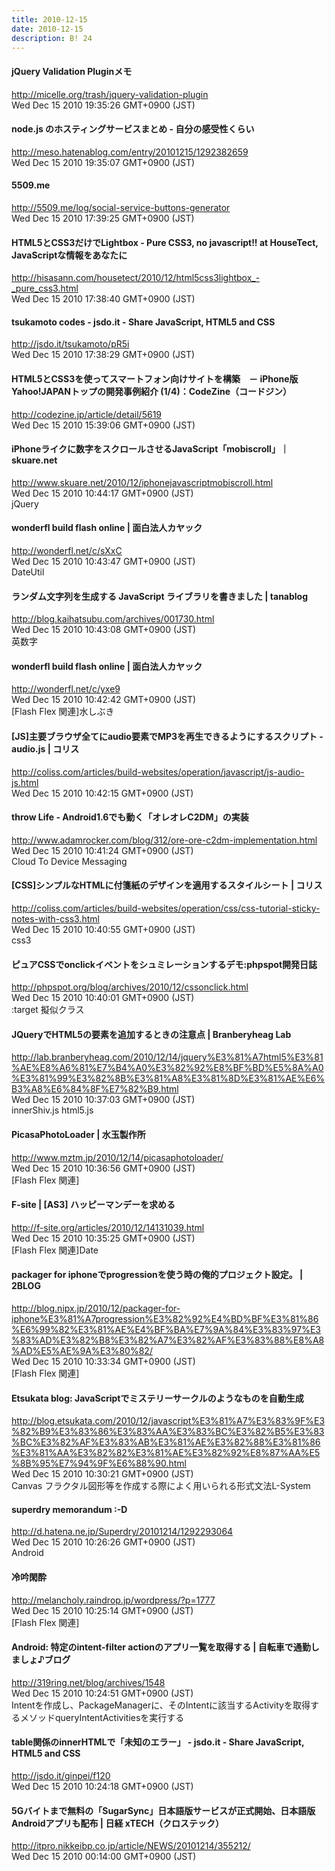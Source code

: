 ```yaml
---
title: 2010-12-15
date: 2010-12-15
description: B! 24
---
```


#### jQuery Validation Pluginメモ
http://micelle.org/trash/jquery-validation-plugin<br>
Wed Dec 15 2010 19:35:26 GMT+0900 (JST)<br>


#### node.js のホスティングサービスまとめ - 自分の感受性くらい
http://meso.hatenablog.com/entry/20101215/1292382659<br>
Wed Dec 15 2010 19:35:07 GMT+0900 (JST)<br>


#### 5509.me
http://5509.me/log/social-service-buttons-generator<br>
Wed Dec 15 2010 17:39:25 GMT+0900 (JST)<br>


#### HTML5とCSS3だけでLightbox - Pure CSS3, no javascript!! at HouseTect, JavaScriptな情報をあなたに
http://hisasann.com/housetect/2010/12/html5css3lightbox_-_pure_css3.html<br>
Wed Dec 15 2010 17:38:40 GMT+0900 (JST)<br>


#### tsukamoto codes - jsdo.it - Share JavaScript, HTML5 and CSS
http://jsdo.it/tsukamoto/pR5i<br>
Wed Dec 15 2010 17:38:29 GMT+0900 (JST)<br>


#### HTML5とCSS3を使ってスマートフォン向けサイトを構築　－ iPhone版Yahoo!JAPANトップの開発事例紹介 (1/4)：CodeZine（コードジン）
http://codezine.jp/article/detail/5619<br>
Wed Dec 15 2010 15:39:06 GMT+0900 (JST)<br>


#### iPhoneライクに数字をスクロールさせるJavaScript「mobiscroll」｜skuare.net
http://www.skuare.net/2010/12/iphonejavascriptmobiscroll.html<br>
Wed Dec 15 2010 10:44:17 GMT+0900 (JST)<br>
jQuery


#### wonderfl build flash online | 面白法人カヤック
http://wonderfl.net/c/sXxC<br>
Wed Dec 15 2010 10:43:47 GMT+0900 (JST)<br>
DateUtil


#### ランダム文字列を生成する JavaScript ライブラリを書きました | tanablog
http://blog.kaihatsubu.com/archives/001730.html<br>
Wed Dec 15 2010 10:43:08 GMT+0900 (JST)<br>
英数字


#### wonderfl build flash online | 面白法人カヤック
http://wonderfl.net/c/yxe9<br>
Wed Dec 15 2010 10:42:42 GMT+0900 (JST)<br>
[Flash Flex 関連]水しぶき


####   [JS]主要ブラウザ全てにaudio要素でMP3を再生できるようにするスクリプト -audio.js | コリス
http://coliss.com/articles/build-websites/operation/javascript/js-audio-js.html<br>
Wed Dec 15 2010 10:42:15 GMT+0900 (JST)<br>


#### throw Life - Android1.6でも動く「オレオレC2DM」の実装
http://www.adamrocker.com/blog/312/ore-ore-c2dm-implementation.html<br>
Wed Dec 15 2010 10:41:24 GMT+0900 (JST)<br>
Cloud To Device Messaging


####   [CSS]シンプルなHTMLに付箋紙のデザインを適用するスタイルシート | コリス
http://coliss.com/articles/build-websites/operation/css/css-tutorial-sticky-notes-with-css3.html<br>
Wed Dec 15 2010 10:40:55 GMT+0900 (JST)<br>
css3


#### ピュアCSSでonclickイベントをシュミレーションするデモ:phpspot開発日誌
http://phpspot.org/blog/archives/2010/12/cssonclick.html<br>
Wed Dec 15 2010 10:40:01 GMT+0900 (JST)<br>
:target 擬似クラス


#### JQueryでHTML5の要素を追加するときの注意点 | Branberyheag Lab
http://lab.branberyheag.com/2010/12/14/jquery%E3%81%A7html5%E3%81%AE%E8%A6%81%E7%B4%A0%E3%82%92%E8%BF%BD%E5%8A%A0%E3%81%99%E3%82%8B%E3%81%A8%E3%81%8D%E3%81%AE%E6%B3%A8%E6%84%8F%E7%82%B9.html<br>
Wed Dec 15 2010 10:37:03 GMT+0900 (JST)<br>
innerShiv.js html5.js


#### PicasaPhotoLoader | 水玉製作所
http://www.mztm.jp/2010/12/14/picasaphotoloader/<br>
Wed Dec 15 2010 10:36:56 GMT+0900 (JST)<br>
[Flash Flex 関連]


#### F-site | [AS3] ハッピーマンデーを求める
http://f-site.org/articles/2010/12/14131039.html<br>
Wed Dec 15 2010 10:35:25 GMT+0900 (JST)<br>
[Flash Flex 関連]Date


#### packager for iphoneでprogressionを使う時の俺的プロジェクト設定。 | 2BLOG
http://blog.nipx.jp/2010/12/packager-for-iphone%E3%81%A7progression%E3%82%92%E4%BD%BF%E3%81%86%E6%99%82%E3%81%AE%E4%BF%BA%E7%9A%84%E3%83%97%E3%83%AD%E3%82%B8%E3%82%A7%E3%82%AF%E3%83%88%E8%A8%AD%E5%AE%9A%E3%80%82/<br>
Wed Dec 15 2010 10:33:34 GMT+0900 (JST)<br>
[Flash Flex 関連]


#### Etsukata blog: JavaScriptでミステリーサークルのようなものを自動生成
http://blog.etsukata.com/2010/12/javascript%E3%81%A7%E3%83%9F%E3%82%B9%E3%83%86%E3%83%AA%E3%83%BC%E3%82%B5%E3%83%BC%E3%82%AF%E3%83%AB%E3%81%AE%E3%82%88%E3%81%86%E3%81%AA%E3%82%82%E3%81%AE%E3%82%92%E8%87%AA%E5%8B%95%E7%94%9F%E6%88%90.html<br>
Wed Dec 15 2010 10:30:21 GMT+0900 (JST)<br>
Canvas フラクタル図形等を作成する際によく用いられる形式文法L-System


#### superdry memorandum :-D
http://d.hatena.ne.jp/Superdry/20101214/1292293064<br>
Wed Dec 15 2010 10:26:26 GMT+0900 (JST)<br>
Android


#### 冷吟閑酔
http://melancholy.raindrop.jp/wordpress/?p=1777<br>
Wed Dec 15 2010 10:25:14 GMT+0900 (JST)<br>
[Flash Flex 関連]


#### Android: 特定のintent-filter actionのアプリ一覧を取得する | 自転車で通勤しましょ♪ブログ
http://319ring.net/blog/archives/1548<br>
Wed Dec 15 2010 10:24:51 GMT+0900 (JST)<br>
Intentを作成し、PackageManagerに、そのIntentに該当するActivityを取得するメソッドqueryIntentActivitiesを実行する


#### table関係のinnerHTMLで「未知のエラー」 - jsdo.it - Share JavaScript, HTML5 and CSS
http://jsdo.it/ginpei/f120<br>
Wed Dec 15 2010 10:24:18 GMT+0900 (JST)<br>


#### 5Gバイトまで無料の「SugarSync」日本語版サービスが正式開始、日本語版Androidアプリも配布 | 日経 xTECH（クロステック）
http://itpro.nikkeibp.co.jp/article/NEWS/20101214/355212/<br>
Wed Dec 15 2010 00:14:00 GMT+0900 (JST)<br>


